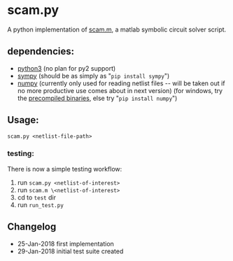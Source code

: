 # scam.py
A python implementation of [scam.m][scam], a  matlab symbolic circuit solver script.

## dependencies:
  - [python3][py3] (no plan for py2 support)
  - [sympy][sympy] (should be as simply as "`pip install sympy`")
  - [numpy][numpy] (currently only used for reading netlist files -- will be taken out if no more productive use comes about in next version)
  (for windows, try the [precompiled binaries][py_win_bin], else try "`pip install numpy`")

## Usage:
```shell
scam.py <netlist-file-path>
```

### testing:
There is now a simple testing workflow:
1. run `scam.py <netlist-of-interest>` 
2. run `scam.m \<netlist-of-interest>`
3. cd to `test` dir
4. run `run_test.py`

## Changelog
* 25-Jan-2018 first implementation
* 29-Jan-2018 initial test suite created

[scam]: https://www.swarthmore.edu/NatSci/echeeve1/Ref/mna/MNA6.html
[sympy]: http://www.sympy.org/en/index.html
[numpy]: http://www.numpy.org/
[py_win_bin]: https://www.lfd.uci.edu/~gohlke/pythonlibs/#numpy
[py3]: https://www.python.org/
